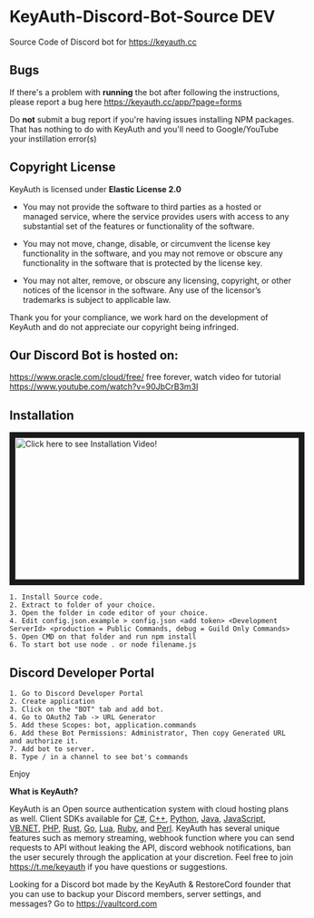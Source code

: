 # KeyAuth-Discord-Bot-Source **DEV**
Source Code of Discord bot for https://keyauth.cc

## **Bugs**

If there's a problem with **running** the bot after following the instructions, please report a bug here https://keyauth.cc/app/?page=forms

Do **not** submit a bug report if you're having issues installing NPM packages. That has nothing to do with KeyAuth and you'll need to Google/YouTube your instillation error(s)

## Copyright License

KeyAuth is licensed under **Elastic License 2.0**

* You may not provide the software to third parties as a hosted or managed
service, where the service provides users with access to any substantial set of
the features or functionality of the software.

* You may not move, change, disable, or circumvent the license key functionality
in the software, and you may not remove or obscure any functionality in the
software that is protected by the license key.

* You may not alter, remove, or obscure any licensing, copyright, or other notices
of the licensor in the software. Any use of the licensor’s trademarks is subject
to applicable law.

Thank you for your compliance, we work hard on the development of KeyAuth and do not appreciate our copyright being infringed.

## Our Discord Bot is hosted on:
https://www.oracle.com/cloud/free/ free forever, watch video for tutorial https://www.youtube.com/watch?v=90JbCrB3m3I



## Installation
<a href="http://www.youtube.com/watch?feature=player_embedded&v=oJzMVIM3kbk
" target="_blank"><img src="https://i.imgur.com/bdjleDy.png" 
alt="Click here to see Installation Video!" width="500" height="250" border="10" /></a>


```
1. Install Source code.
2. Extract to folder of your choice.
3. Open the folder in code editor of your choice.
4. Edit config.json.example > config.json <add token> <Development ServerId> <production = Public Commands, debug = Guild Only Commands> 
5. Open CMD on that folder and run npm install
6. To start bot use node . or node filename.js
```
## Discord Developer Portal
```
1. Go to Discord Developer Portal
2. Create application 
3. Click on the "BOT" tab and add bot.
4. Go to OAuth2 Tab -> URL Generator
5. Add these Scopes: bot, application.commands
6. Add these Bot Permissions: Administrator, Then copy Generated URL and authorize it.
7. Add bot to server.
8. Type / in a channel to see bot's commands
```

Enjoy

**What is KeyAuth?**

KeyAuth is an Open source authentication system with cloud hosting plans as well. Client SDKs available for [C#](https://github.com/KeyAuth/KeyAuth-CSHARP-Example), [C++](https://github.com/KeyAuth/KeyAuth-CPP-Example), [Python](https://github.com/KeyAuth/KeyAuth-Python-Example), [Java](https://github.com/KeyAuth-Archive/KeyAuth-JAVA-api), [JavaScript](https://github.com/mazkdevf/KeyAuth-JS-Example), [VB.NET](https://github.com/KeyAuth/KeyAuth-VB-Example), [PHP](https://github.com/KeyAuth/KeyAuth-PHP-Example), [Rust](https://github.com/KeyAuth/KeyAuth-Rust-Example), [Go](https://github.com/mazkdevf/KeyAuth-Go-Example), [Lua](https://github.com/mazkdevf/KeyAuth-Lua-Examples), [Ruby](https://github.com/mazkdevf/KeyAuth-Ruby-Example), and [Perl](https://github.com/mazkdevf/KeyAuth-Perl-Example). KeyAuth has several unique features such as memory streaming, webhook function where you can send requests to API without leaking the API, discord webhook notifications, ban the user securely through the application at your discretion. Feel free to join https://t.me/keyauth if you have questions or suggestions.

Looking for a Discord bot made by the KeyAuth & RestoreCord founder that you can use to backup your Discord members, server settings, and messages? Go to https://vaultcord.com
